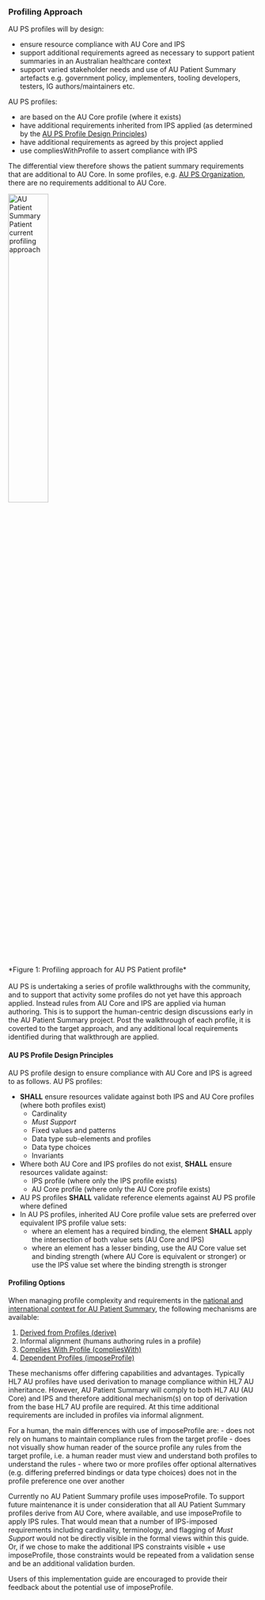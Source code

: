 ### Profiling Approach
AU PS profiles will by design:
* ensure resource compliance with AU Core and IPS
* support additional requirements agreed as necessary to support patient summaries in an Australian healthcare context
* support varied stakeholder needs and use of AU Patient Summary artefacts e.g. government policy, implementers, tooling developers, testers, IG authors/maintainers etc.

AU PS profiles:
* are based on the AU Core profile (where it exists) 
* have additional requirements inherited from IPS applied (as determined by the [AU PS Profile Design Principles](general-guidance.html#au-ps-profile-design-principles)) 
* have additional requirements as agreed by this project applied
* use compliesWithProfile to assert compliance with IPS

The differential view therefore shows the patient summary requirements that are additional to AU Core. In some profiles, e.g. [AU PS Organization](StructureDefinition-au-ps-organization.html), there are no requirements additional to AU Core.

<div> 
    <img src="aupspatient-profilingapproach.png" alt="AU Patient Summary Patient current profiling approach" style="width:40%"/>
  </div>
*Figure 1: Profiling approach for AU PS Patient profile*
<br/><br/>

<div class="stu-note" markdown="1">
AU PS is undertaking a series of profile walkthroughs with the community, and to support that activity some profiles do not yet have this approach applied. Instead rules from AU Core and IPS are applied via human authoring. This is to support the human-centric design discussions early in the AU Patient Summary project. Post the walkthrough of each profile, it is coverted to the target approach, and any additional local requirements identified during that walkthrough are applied.
</div><!-- stu-note -->


#### AU PS Profile Design Principles

 AU PS profile design to ensure compliance with AU Core and IPS is agreed to as follows. AU PS profiles:
* **SHALL** ensure resources validate against both IPS and AU Core profiles (where both profiles exist)
   - Cardinality
   - *Must Support*
   - Fixed values and patterns
   - Data type sub-elements and profiles
   - Data type choices
   - Invariants
* Where both AU Core and IPS profiles do not exist, **SHALL** ensure resources validate against:
   * IPS profile (where only the IPS profile exists)
   * AU Core profile (where only the AU Core profile exists)
* AU PS profiles **SHALL** validate reference elements against AU PS profile where defined
* In AU PS profiles, inherited AU Core profile value sets are preferred over equivalent IPS profile value sets:
   - where an element has a required binding, the element **SHALL** apply the intersection of both value sets (AU Core and IPS)
   - where an element has a lesser binding, use the AU Core value set and binding strength (where AU Core is equivalent or stronger) or use the IPS value set where the binding strength is stronger

#### Profiling Options

When managing profile complexity and requirements in the [national and international context for AU Patient Summary](relationship.html#relationship-to-aucdi-and-other-igs), the following mechanisms are available:
1. [Derived from Profiles (derive)](https://build.fhir.org/structuredefinition-definitions.html#StructureDefinition.baseDefinition)
1. Informal alignment (humans authoring rules in a profile)
1. [Complies With Profile (compliesWith)](https://hl7.org/fhir/extensions/StructureDefinition-structuredefinition-compliesWithProfile.html)
1. [Dependent Profiles (imposeProfile)](https://hl7.org/fhir/extensions/StructureDefinition-structuredefinition-imposeProfile.html)

These mechanisms offer differing capabilities and advantages. Typically HL7 AU profiles have used derivation to manage compliance within HL7 AU inheritance. However, AU Patient Summary will comply to both HL7 AU (AU Core) and IPS and therefore additional mechanism(s) on top of derivation from the base HL7 AU profile are required. At this time additional requirements are included in profiles via informal alignment.

<div class="stu-note" markdown="1">
For a human, the main differences with use of imposeProfile are:
- does not rely on humans to maintain compliance rules from the target profile
- does not visually show human reader of the source profile any rules from the target profile, i.e. a human reader must view and understand both profiles to understand the rules
- where two or more profiles offer optional alternatives (e.g. differing preferred bindings or data type choices) does not in the profile preference one over another

Currently no AU Patient Summary profile uses imposeProfile. To support future maintenance it is under consideration that all AU Patient Summary profiles derive from AU Core, where available, and use imposeProfile to apply IPS rules. That would mean that a number of IPS-imposed requirements including cardinality, terminology, and flagging of <i>Must Support</i> would not be directly visible in the formal views within this guide. Or, if we chose to make the additional IPS constraints visible + use imposeProfile, those constraints would be repeated from a validation sense and be an additional validation burden.

Users of this implementation guide are encouraged to provide their feedback about the potential use of imposeProfile.
</div><!-- stu-note -->
